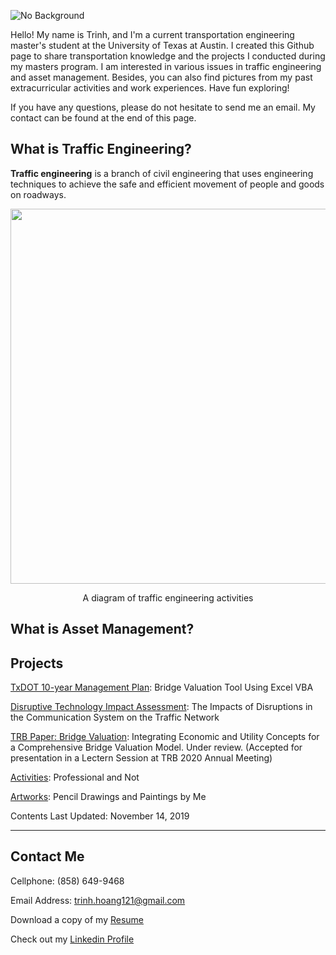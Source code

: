 ![No Background](https://user-images.githubusercontent.com/47671910/71654471-9feee800-2cf7-11ea-85bf-87162604d2c4.png)

Hello! My name is Trinh, and I'm a current transportation engineering master's student at the University of Texas at Austin. I created this Github page to share transportation knowledge and the projects I conducted during my masters program. I am interested in various issues in traffic engineering and asset management. Besides, you can also find pictures from my past extracurricular activities and work experiences. Have fun exploring!

If you have any questions, please do not hesitate to send me an email. My contact can be found at the end of this page.

## What is Traffic Engineering?
**Traffic engineering** is a branch of civil engineering that uses engineering techniques to achieve the safe and efficient movement of people and goods on roadways.
<p align="center">
  <img width="600" src="https://user-images.githubusercontent.com/47671910/71653181-ae85d100-2cf0-11ea-9e52-e5a197a3ea86.png">
<p align="center">
  A diagram of traffic engineering activities

<p align="left">
  
## What is Asset Management?

## Projects

[TxDOT 10-year Management Plan](https://trinhshub.github.io/Bridge-Management/): Bridge Valuation Tool Using Excel VBA

[Disruptive Technology Impact Assessment](https://trinhshub.github.io/Navigation-Systems-Disruptions/): The Impacts of Disruptions in the Communication System on the Traffic Network

[TRB Paper: Bridge Valuation](https://trinhshub.github.io/Papers/): Integrating Economic and Utility Concepts for a Comprehensive Bridge Valuation Model. Under review. (Accepted for presentation in a Lectern Session at TRB 2020 Annual Meeting)

[Activities](https://trinhshub.github.io/Activities/): Professional and Not

[Artworks](https://trinhshub.github.io/Artworks/): Pencil Drawings and Paintings by Me
  
Contents Last Updated: November 14, 2019

____________________________________________________________________________________________________________________________

## Contact Me

Cellphone: (858) 649-9468

Email Address: trinh.hoang121@gmail.com

Download a copy of my [Resume](https://github.com/trinhshub/Navigation-Systems-Disruptions/files/3821247/Resume.-.Trinh.Hoang.docx)

Check out my [Linkedin Profile](https://www.linkedin.com/in/trinhhoang1/)



